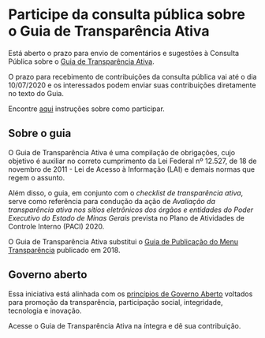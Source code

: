 # Participe da consulta pública sobre o Guia de Transparência Ativa

Está aberto o prazo para envio de comentários e sugestões à Consulta Pública sobre o [Guia de Transparência Ativa](https://transparencia-mg.github.io/guia-transparencia-ativa/v0/).

O prazo para recebimento de contribuições da consulta pública vai até o dia 10/07/2020 e os interessados podem enviar suas contribuições diretamente no texto do Guia. 

Encontre [aqui](https://github.com/transparencia-mg/guia-transparencia-ativa/blob/master/CONTRIBUTING.md) instruções sobre como participar.

## Sobre o guia

O Guia de Transparência Ativa é uma compilação de obrigações, cujo objetivo é auxiliar no correto cumprimento da Lei Federal nº 12.527, de 18 de novembro de 2011 - Lei de Acesso à Informação (LAI) e demais normas que regem o assunto.

Além disso, o guia, em conjunto com o _checklist de transparência ativa_, serve como referência para condução da ação de _Avaliação da transparência ativa nos sítios eletrônicos dos órgãos e entidades do Poder Executivo do Estado de Minas Gerais_ prevista no Plano de Atividades de Controle Interno (PACI) 2020.

O Guia de Transparência Ativa substitui o [Guia de Publicação do Menu Transparência](http://cge.mg.gov.br/phocadownload/arquivos_diversos/pdf/guia_publicacao_menu_transparencia_versao_5.pdf) publicado em 2018. 

## Governo aberto

Essa iniciativa está alinhada com os [princípios de Governo Aberto](https://www.opengovpartnership.org/process/joining-ogp/open-government-declaration/) voltados para promoção da transparência, participação social, integridade, tecnologia e inovação.

Acesse o Guia de Transparência Ativa na íntegra e dê sua contribuição.
